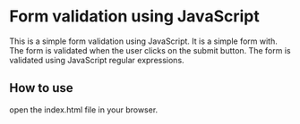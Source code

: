 # Form validation using JavaScript

This is a simple form validation using JavaScript. It is a simple form with. The form is validated when the user clicks on the submit button. The form is validated using JavaScript regular expressions.

## How to use

open the index.html file in your browser.
